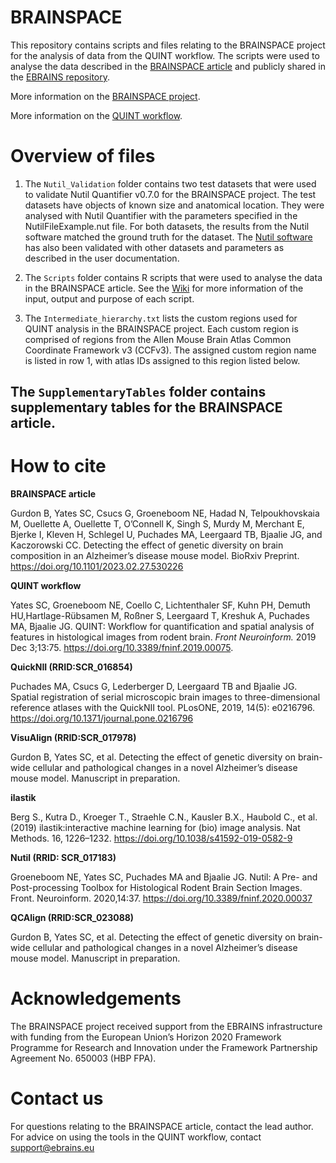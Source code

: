 # BRAINSPACE

This repository contains scripts and files relating to the BRAINSPACE project for the analysis of data from the QUINT workflow. The scripts were used to analyse the data described in the [BRAINSPACE article](https://www.biorxiv.org/content/10.1101/2023.02.27.530226v1) and publicly shared in the [EBRAINS repository](https://search.kg.ebrains.eu/instances/e5f79837-c907-4439-8f31-dc4c601990fa).

More information on the [BRAINSPACE project](https://www.humanbrainproject.eu/en/collaborate-hbp/partnering-projects/brainspace/).

More information on the [QUINT workflow](https://quint-workflow.readthedocs.io/en/latest/).

# Overview of files

1. The `Nutil_Validation` folder contains two test datasets that were used to validate Nutil Quantifier v0.7.0 for the BRAINSPACE project. The test datasets have objects of known size and anatomical location. They were analysed with Nutil Quantifier with the parameters specified in the NutilFileExample.nut file. For both datasets, the results from the Nutil software matched the ground truth for the dataset. The [Nutil software](https://nutil.readthedocs.io/en/latest/testing.html) has also been validated with other datasets and parameters as described in the user documentation.

2. The `Scripts` folder contains R scripts that were used to analyse the data in the BRAINSPACE article. See the [Wiki](https://github.com/Neural-Systems-at-UIO/BRAINSPACE/wiki) for more information of the input, output and purpose of each script. 

3. The `Intermediate_hierarchy.txt` lists the custom regions used for QUINT analysis in the BRAINSPACE project. Each custom region is comprised of regions from the Allen Mouse Brain Atlas Common Coordinate Framework v3 (CCFv3). The assigned custom region name is listed in row 1, with atlas IDs assigned to this region listed below.

## The `SupplementaryTables` folder contains supplementary tables for the BRAINSPACE article. 

# How to cite

**BRAINSPACE article** 

Gurdon B, Yates SC, Csucs G, Groeneboom NE, Hadad N, Telpoukhovskaia M, Ouellette A, Ouellette T, O’Connell K, Singh S, Murdy M, Merchant E, Bjerke I, Kleven H, Schlegel U, Puchades MA, Leergaard TB, Bjaalie JG, and Kaczorowski CC. Detecting the effect of genetic diversity on brain composition in an Alzheimer’s disease mouse model. BioRxiv Preprint. https://doi.org/10.1101/2023.02.27.530226 

**QUINT workflow**

Yates SC, Groeneboom NE, Coello C, Lichtenthaler SF, Kuhn PH, Demuth HU,Hartlage-Rübsamen M, Roßner S, Leergaard T, Kreshuk A, Puchades MA, Bjaalie JG. QUINT: Workflow for quantification and spatial analysis of features in histological images from rodent brain. *Front Neuroinform.* 2019 Dec 3;13:75. https://doi.org/10.3389/fninf.2019.00075.

**QuickNII (RRID:SCR_016854)**
   
Puchades MA, Csucs G, Lederberger D, Leergaard TB and Bjaalie JG. Spatial registration of serial microscopic brain images to three-dimensional reference atlases with the QuickNII tool. PLosONE, 2019, 14(5): e0216796. https://doi.org/10.1371/journal.pone.0216796

**VisuAlign (RRID:SCR_017978)**

Gurdon B, Yates SC, et al. Detecting the effect of genetic diversity on brain-wide cellular and pathological changes in a novel Alzheimer’s disease mouse model. Manuscript in preparation.

**ilastik**

Berg S., Kutra D., Kroeger T., Straehle C.N., Kausler B.X., Haubold C., et al. (2019) ilastik:interactive machine learning for (bio) image analysis. Nat Methods. 16, 1226–1232. https://doi.org/10.1038/s41592-019-0582-9

**Nutil (RRID: SCR_017183)**
   
Groeneboom NE, Yates SC, Puchades MA and Bjaalie JG. Nutil: A Pre- and Post-processing Toolbox for Histological Rodent Brain Section Images. Front. Neuroinform. 2020,14:37. https://doi.org/10.3389/fninf.2020.00037

**QCAlign (RRID:SCR_023088)**

Gurdon B, Yates SC, et al. Detecting the effect of genetic diversity on brain-wide cellular and pathological changes in a novel Alzheimer’s disease mouse model. Manuscript in preparation. 

# Acknowledgements

The BRAINSPACE project received support from the EBRAINS infrastructure with funding from the European Union’s Horizon 2020 Framework Programme for Research and Innovation under the Framework Partnership Agreement No. 650003 (HBP FPA).

# Contact us

For questions relating to the BRAINSPACE article, contact the lead author. 
For advice on using the tools in the QUINT workflow, contact support@ebrains.eu



